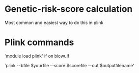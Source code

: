# Genetic-risk-score calculation

Most common and easiest way to do this in plink

# Plink commands

'module load plink' if on biowulf

'plink --bfile $yourfile --score $scorefile --out $outputfilename'


